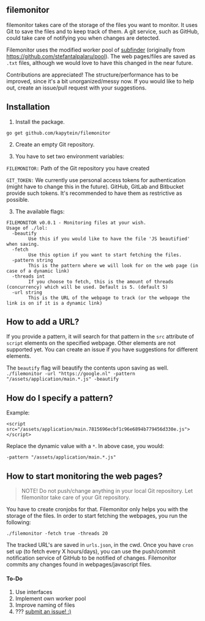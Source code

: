 ## filemonitor

filemonitor takes care of the storage of the files you want to monitor. It uses Git to save the files and to keep track of them. A git service, such as GitHub, could take care of notifying you when changes are detected.

Filemonitor uses the modified worker pool of [subfinder](https://github.com/subfinder/subfinder) (originally from https://github.com/stefantalpalaru/pool). The web pages/files are saved as `.txt` files, although we would love to have this changed in the near future.

Contributions are appreciated! The structure/performance has to be improved, since it's a bit unorganized/messy now. If you would like to help out, create an issue/pull request with your suggestions.

## Installation

1. Install the package.
```
go get github.com/kapytein/filemonitor
```

2. Create an empty Git repository.

2. You have to set two environment variables:

`FILEMONITOR:` Path of the Git repository you have created

`GIT_TOKEN:` We currently use personal access tokens for authentication (might have to change this in the future). GitHub, GitLab and Bitbucket provide such tokens. It's recommended to have them as restrictive as possible.

3. The available flags:

```
FILEMONITOR v0.0.1 - Monitoring files at your wish.
Usage of ./lol:
  -beautify
        Use this if you would like to have the file 'JS beautified' when saving.
  -fetch
        Use this option if you want to start fetching the files.
  -pattern string
        This is the pattern where we will look for on the web page (in case of a dynamic link)
  -threads int
        If you choose to fetch, this is the amount of threads (concurrency) which will be used. Default is 5. (default 5)
  -url string
        This is the URL of the webpage to track (or the webpage the link is on if it is a dynamic link)
```

## How to add a URL?
If you provide a pattern, it will search for that pattern in the `src` attribute of `script` elements on the specified webpage. Other elements are not supported yet. You can create an issue if you have suggestions for different elements.

The `beautify` flag will beautify the contents upon saving as well.
`./filemonitor -url "https://google.nl" -pattern "/assets/application/main.*.js" -beautify`

## How do I specify a pattern?

Example:

`<script src="/assets/application/main.7815696ecbf1c96e6894b779456d330e.js"></script>`

Replace the dynamic value with a `*`. In above case, you would:

`-pattern "/assets/application/main.*.js"`

## How to start monitoring the web pages?

> NOTE! Do not push/change anything in your local Git repository. Let filemonitor take care of your Git repository.

You have to create cronjobs for that. Filemonitor only helps you with the storage of the files. In order to start fetching the webpages, you run the following:

`./filemonitor -fetch true -threads 20`

The tracked URL's are saved in `urls.json`, in the cwd. Once you have `cron` set up (to fetch every X hours/days), you can use the push/commit notification service of GitHub to be notified of changes. Filemonitor commits any changes found in webpages/javascript files.

#### To-Do
1. Use interfaces
2. Implement own worker pool
3. Improve naming of files
3. ??? [submit an issue! :)](https://github.com/kapytein/filemonitor/issues)
